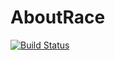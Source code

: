 # AboutRace

[![Build Status](https://travis-ci.org/racepi/AboutRace.svg?branch=master)](https://travis-ci.org/eugenehp/AboutRace)
